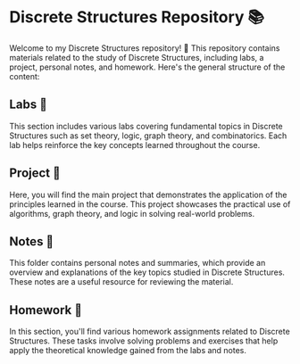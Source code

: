 # Discrete Structures Repository 📚

Welcome to my Discrete Structures repository! 🎉 This repository contains materials related to the study of Discrete Structures, including labs, a project, personal notes, and homework. Here's the general structure of the content:

## Labs 🔬

This section includes various labs covering fundamental topics in Discrete Structures such as set theory, logic, graph theory, and combinatorics. Each lab helps reinforce the key concepts learned throughout the course.

## Project 🚀

Here, you will find the main project that demonstrates the application of the principles learned in the course. This project showcases the practical use of algorithms, graph theory, and logic in solving real-world problems.

## Notes 📝

This folder contains personal notes and summaries, which provide an overview and explanations of the key topics studied in Discrete Structures. These notes are a useful resource for reviewing the material.

## Homework 📑

In this section, you'll find various homework assignments related to Discrete Structures. These tasks involve solving problems and exercises that help apply the theoretical knowledge gained from the labs and notes.




